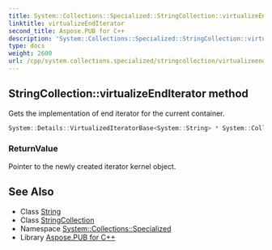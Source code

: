 ```yaml
---
title: System::Collections::Specialized::StringCollection::virtualizeEndIterator method
linktitle: virtualizeEndIterator
second_title: Aspose.PUB for C++
description: 'System::Collections::Specialized::StringCollection::virtualizeEndIterator method. Gets the implementation of end iterator for the current container in C++.'
type: docs
weight: 2600
url: /cpp/system.collections.specialized/stringcollection/virtualizeenditerator/
---
```

## StringCollection::virtualizeEndIterator method


Gets the implementation of end iterator for the current container.

```cpp
System::Details::VirtualizedIteratorBase<System::String> * System::Collections::Specialized::StringCollection::virtualizeEndIterator() override
```


### ReturnValue

Pointer to the newly created iterator kernel object.

## See Also

* Class [String](../../../system/string/)
* Class [StringCollection](../)
* Namespace [System::Collections::Specialized](../../)
* Library [Aspose.PUB for C++](../../../)
